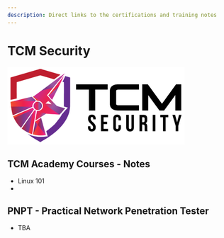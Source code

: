 ```yaml
---
description: Direct links to the certifications and training notes
---
```


# TCM Security

![academy.tcm-sec.com - © TCM Security, Inc.](.gitbook/assets/tcmsecurity_cover_mid.png)

## TCM Academy Courses - Notes

- Linux 101
- 

## PNPT - Practical Network Penetration Tester 

- TBA
